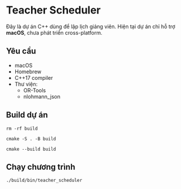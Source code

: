 # Teacher Scheduler

Đây là dự án C++ dùng để lập lịch giảng viên. Hiện tại dự án chỉ hỗ trợ **macOS**, chưa phát triển cross-platform.

## Yêu cầu

- macOS
- Homebrew
- C++17 compiler
- Thư viện:
  - OR-Tools
  - nlohmann_json
 
## Build dự án

```
rm -rf build

cmake -S . -B build

cmake --build build
```

##  Chạy chương trình

``` ./build/bin/teacher_scheduler ```
